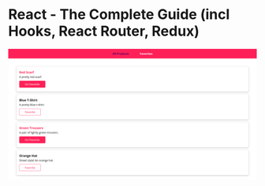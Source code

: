 # React - The Complete Guide (incl Hooks, React Router, Redux)

![Project Preview](products-app.png)
